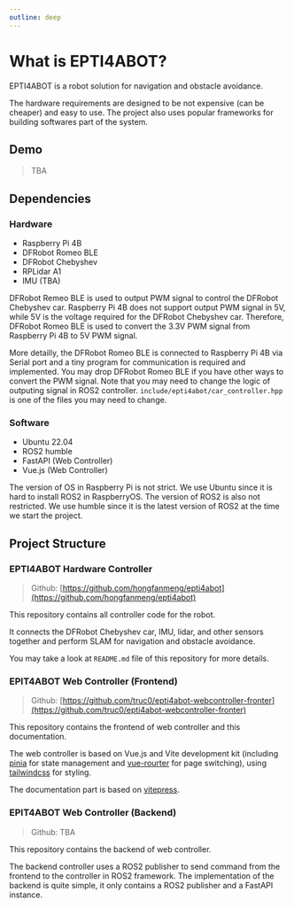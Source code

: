 ```yaml
---
outline: deep
---
```


# What is EPTI4ABOT?

EPTI4ABOT is a robot solution for navigation and obstacle avoidance.

The hardware requirements are designed to be not expensive (can be cheaper) and easy to use.
The project also uses popular frameworks for building softwares part of the system.

## Demo

> TBA

## Dependencies

### Hardware

- Raspberry Pi 4B
- DFRobot Romeo BLE
- DFRobot Chebyshev
- RPLidar A1
- IMU (TBA)

DFRobot Remeo BLE is used to output PWM signal to control the DFRobot Chebyshev car. Raspberry Pi 4B does not support output PWM signal in 5V, while 5V is the voltage required for the DFRobot Chebyshev car. Therefore, DFRobot Romeo BLE is used to convert the 3.3V PWM signal from Raspberry Pi 4B to 5V PWM signal.

More detailly, the DFRobot Romeo BLE is connected to Raspberry Pi 4B via Serial port and a tiny program for communication is required and implemented. You may drop DFRobot Romeo BLE if you have other ways to convert the PWM signal. Note that you may need to change the logic of outputing signal in ROS2 controller. `include/epti4abot/car_controller.hpp` is one of the files you may need to change.

### Software

- Ubuntu 22.04
- ROS2 humble
- FastAPI (Web Controller)
- Vue.js (Web Controller)

The version of OS in Raspberry Pi is not strict. We use Ubuntu since it is hard to install ROS2 in RaspberryOS. The version of ROS2 is also not restricted. We use humble since it is the latest version of ROS2 at the time we start the project.

## Project Structure

### EPTI4ABOT Hardware Controller

> Github: [https://github.com/hongfanmeng/epti4abot](https://github.com/hongfanmeng/epti4abot)

This repository contains all controller code for the robot.

It connects the DFRobot Chebyshev car, IMU, lidar, and other sensors together and perform SLAM for navigation and obstacle avoidance.

You may take a look at `README.md` file of this repository for more details.

### EPIT4ABOT Web Controller (Frontend)

> Github: [https://github.com/truc0/epti4abot-webcontroller-fronter](https://github.com/truc0/epti4abot-webcontroller-fronter)

This repository contains the frontend of web controller and this documentation.

The web controller is based on Vue.js and Vite development kit (including [pinia](https://pinia.vuejs.org) for state management and [vue-rourter](https://router.vuejs.org) for page switching), using [tailwindcss](https://tailwindcss.com/) for styling.

The documentation part is based on [vitepress](https://vitepress.vuejs.org/).

### EPIT4ABOT Web Controller (Backend)

> Github: TBA

This repository contains the backend of web controller.

The backend controller uses a ROS2 publisher to send command from the frontend to the controller in ROS2 framework. The implementation of the backend is quite simple, it only contains a ROS2 publisher and a FastAPI instance.
